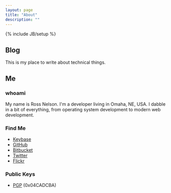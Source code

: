 ```yaml
---
layout: page
title: "About"
description: ""
---
```

{% include JB/setup %}

## Blog

This is my place to write about technical things.

## Me

### whoami

My name is Ross Nelson. I'm a developer living in Omaha, NE, USA. I dabble in a 
bit of everything, from operating system development to modern web development.

### Find Me

+ [Keybase](https://keybase.io/rnelson)
+ [GitHub](https://github.com/rnelson)
+ [Bitbucket](https://bitbucket.org/rossnelson)
+ [Twitter](https://twitter.com/rossnelson)
+ [Flickr](http://flickr.com/photos/rossn)

### Public Keys

+ [PGP](http://pgp.mit.edu:11371/pks/lookup?op=get&search=0x33E5C81B04CADCBA) (0x04CADCBA)

